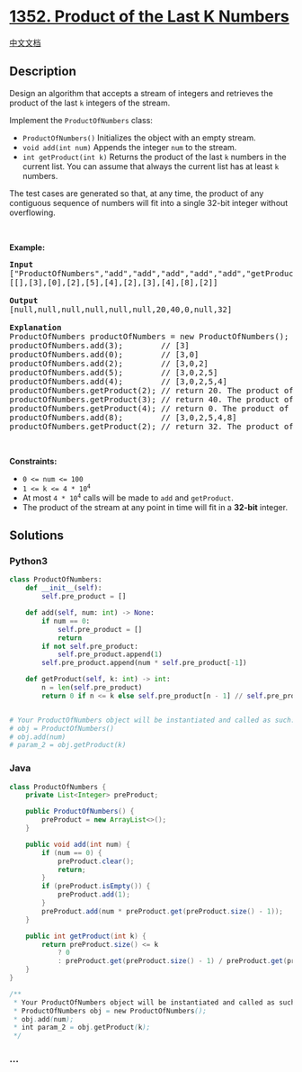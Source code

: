 # [1352. Product of the Last K Numbers](https://leetcode.com/problems/product-of-the-last-k-numbers)

[中文文档](/solution/1300-1399/1352.Product%20of%20the%20Last%20K%20Numbers/README.md)

## Description

<p>Design an algorithm that accepts a stream of integers and retrieves the product of the last <code>k</code> integers of the stream.</p>

<p>Implement the <code>ProductOfNumbers</code> class:</p>

<ul>
	<li><code>ProductOfNumbers()</code> Initializes the object with an empty stream.</li>
	<li><code>void add(int num)</code> Appends the integer <code>num</code> to the stream.</li>
	<li><code>int getProduct(int k)</code> Returns the product of the last <code>k</code> numbers in the current list. You can assume that always the current list has at least <code>k</code> numbers.</li>
</ul>

<p>The test cases are generated so that, at any time, the product of any contiguous sequence of numbers will fit into a single 32-bit integer without overflowing.</p>

<p>&nbsp;</p>
<p><strong class="example">Example:</strong></p>

<pre>
<strong>Input</strong>
[&quot;ProductOfNumbers&quot;,&quot;add&quot;,&quot;add&quot;,&quot;add&quot;,&quot;add&quot;,&quot;add&quot;,&quot;getProduct&quot;,&quot;getProduct&quot;,&quot;getProduct&quot;,&quot;add&quot;,&quot;getProduct&quot;]
[[],[3],[0],[2],[5],[4],[2],[3],[4],[8],[2]]

<strong>Output</strong>
[null,null,null,null,null,null,20,40,0,null,32]

<strong>Explanation</strong>
ProductOfNumbers productOfNumbers = new ProductOfNumbers();
productOfNumbers.add(3);        // [3]
productOfNumbers.add(0);        // [3,0]
productOfNumbers.add(2);        // [3,0,2]
productOfNumbers.add(5);        // [3,0,2,5]
productOfNumbers.add(4);        // [3,0,2,5,4]
productOfNumbers.getProduct(2); // return 20. The product of the last 2 numbers is 5 * 4 = 20
productOfNumbers.getProduct(3); // return 40. The product of the last 3 numbers is 2 * 5 * 4 = 40
productOfNumbers.getProduct(4); // return 0. The product of the last 4 numbers is 0 * 2 * 5 * 4 = 0
productOfNumbers.add(8);        // [3,0,2,5,4,8]
productOfNumbers.getProduct(2); // return 32. The product of the last 2 numbers is 4 * 8 = 32 
</pre>

<p>&nbsp;</p>
<p><strong>Constraints:</strong></p>

<ul>
	<li><code>0 &lt;= num &lt;= 100</code></li>
	<li><code>1 &lt;= k &lt;= 4 * 10<sup>4</sup></code></li>
	<li>At most <code>4 * 10<sup>4</sup></code> calls will be made to <code>add</code> and <code>getProduct</code>.</li>
	<li>The product of the stream at any point in time will fit in a <strong>32-bit</strong> integer.</li>
</ul>

## Solutions

<!-- tabs:start -->

### **Python3**

```python
class ProductOfNumbers:
    def __init__(self):
        self.pre_product = []

    def add(self, num: int) -> None:
        if num == 0:
            self.pre_product = []
            return
        if not self.pre_product:
            self.pre_product.append(1)
        self.pre_product.append(num * self.pre_product[-1])

    def getProduct(self, k: int) -> int:
        n = len(self.pre_product)
        return 0 if n <= k else self.pre_product[n - 1] // self.pre_product[n - k - 1]


# Your ProductOfNumbers object will be instantiated and called as such:
# obj = ProductOfNumbers()
# obj.add(num)
# param_2 = obj.getProduct(k)
```

### **Java**

```java
class ProductOfNumbers {
    private List<Integer> preProduct;

    public ProductOfNumbers() {
        preProduct = new ArrayList<>();
    }

    public void add(int num) {
        if (num == 0) {
            preProduct.clear();
            return;
        }
        if (preProduct.isEmpty()) {
            preProduct.add(1);
        }
        preProduct.add(num * preProduct.get(preProduct.size() - 1));
    }

    public int getProduct(int k) {
        return preProduct.size() <= k
            ? 0
            : preProduct.get(preProduct.size() - 1) / preProduct.get(preProduct.size() - 1 - k);
    }
}

/**
 * Your ProductOfNumbers object will be instantiated and called as such:
 * ProductOfNumbers obj = new ProductOfNumbers();
 * obj.add(num);
 * int param_2 = obj.getProduct(k);
 */
```

### **...**

```

```

<!-- tabs:end -->
